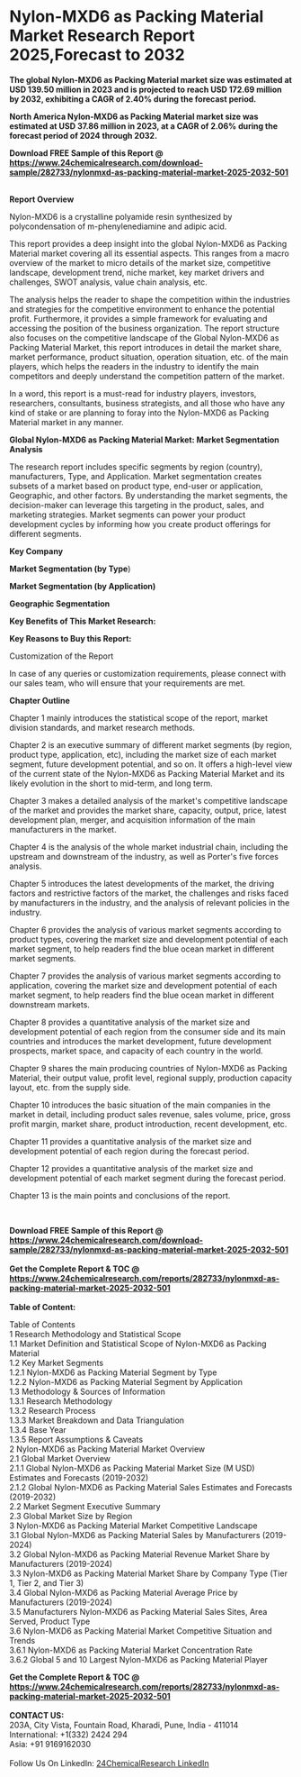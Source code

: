 <h1>Nylon-MXD6 as Packing Material Market Research Report 2025,Forecast to 2032</h1><p><strong>The global Nylon-MXD6 as Packing Material market size was estimated at USD 139.50 million in 2023 and is projected to reach USD 172.69 million by 2032, exhibiting a CAGR of 2.40% during the forecast period.</strong></p><p>
</p><p><strong>North America Nylon-MXD6 as Packing Material market size was estimated at USD 37.86 million in 2023, at a CAGR of 2.06% during the forecast period of 2024 through 2032.</strong></p><div><b>Download FREE Sample of this Report @ 
            <a href="https://www.24chemicalresearch.com/download-sample/282733/nylonmxd-as-packing-material-market-2025-2032-501">
            https://www.24chemicalresearch.com/download-sample/282733/nylonmxd-as-packing-material-market-2025-2032-501</a></b></div><br><p>
</p><p><strong>Report Overview</strong></p><p>
</p><p>Nylon-MXD6 is a crystalline polyamide resin synthesized by polycondensation of m-phenylenediamine and adipic acid.</p><p>
</p><p>This report provides a deep insight into the global Nylon-MXD6 as Packing Material market covering all its essential aspects. This ranges from a macro overview of the market to micro details of the market size, competitive landscape, development trend, niche market, key market drivers and challenges, SWOT analysis, value chain analysis, etc.</p><p>
</p><p>The analysis helps the reader to shape the competition within the industries and strategies for the competitive environment to enhance the potential profit. Furthermore, it provides a simple framework for evaluating and accessing the position of the business organization. The report structure also focuses on the competitive landscape of the Global Nylon-MXD6 as Packing Material Market, this report introduces in detail the market share, market performance, product situation, operation situation, etc. of the main players, which helps the readers in the industry to identify the main competitors and deeply understand the competition pattern of the market.</p><p>
In a word, this report is a must-read for industry players, investors, researchers, consultants, business strategists, and all those who have any kind of stake or are planning to foray into the Nylon-MXD6 as Packing Material market in any manner.</p><p>
</p><p><strong>Global Nylon-MXD6 as Packing Material Market: Market Segmentation Analysis</strong></p><p>
</p><p>The research report includes specific segments by region (country), manufacturers, Type, and Application. Market segmentation creates subsets of a market based on product type, end-user or application, Geographic, and other factors. By understanding the market segments, the decision-maker can leverage this targeting in the product, sales, and marketing strategies. Market segments can power your product development cycles by informing how you create product offerings for different segments.</p><p>
</p><p><strong>Key Company</strong></p><p>
</p><p>
</p><p><strong>Market Segmentation (by Type</strong>)</p><p>
</p><p>
</p><p><strong>Market Segmentation (by Application)</strong></p><p>
</p><p>
</p><p><strong>Geographic Segmentation</strong></p><p>
</p><p>
</p><p><strong>Key Benefits of This Market Research:</strong></p><p>
</p><p>
</p><p><strong>Key Reasons to Buy this Report:</strong></p><p>
</p><p>
</p><p>Customization of the Report</p><p>
In case of any queries or customization requirements, please connect with our sales team, who will ensure that your requirements are met.</p><p>
</p><p><strong>Chapter Outline</strong></p><p>
</p><p>Chapter 1 mainly introduces the statistical scope of the report, market division standards, and market research methods.</p><p>
Chapter 2 is an executive summary of different market segments (by region, product type, application, etc), including the market size of each market segment, future development potential, and so on. It offers a high-level view of the current state of the Nylon-MXD6 as Packing Material Market and its likely evolution in the short to mid-term, and long term.</p><p>
Chapter 3 makes a detailed analysis of the market's competitive landscape of the market and provides the market share, capacity, output, price, latest development plan, merger, and acquisition information of the main manufacturers in the market.</p><p>
Chapter 4 is the analysis of the whole market industrial chain, including the upstream and downstream of the industry, as well as Porter's five forces analysis.</p><p>
Chapter 5 introduces the latest developments of the market, the driving factors and restrictive factors of the market, the challenges and risks faced by manufacturers in the industry, and the analysis of relevant policies in the industry.</p><p>
Chapter 6 provides the analysis of various market segments according to product types, covering the market size and development potential of each market segment, to help readers find the blue ocean market in different market segments.</p><p>
Chapter 7 provides the analysis of various market segments according to application, covering the market size and development potential of each market segment, to help readers find the blue ocean market in different downstream markets.</p><p>
Chapter 8 provides a quantitative analysis of the market size and development potential of each region from the consumer side and its main countries and introduces the market development, future development prospects, market space, and capacity of each country in the world.</p><p>
Chapter 9 shares the main producing countries of Nylon-MXD6 as Packing Material, their output value, profit level, regional supply, production capacity layout, etc. from the supply side.</p><p>
Chapter 10 introduces the basic situation of the main companies in the market in detail, including product sales revenue, sales volume, price, gross profit margin, market share, product introduction, recent development, etc.</p><p>
Chapter 11 provides a quantitative analysis of the market size and development potential of each region during the forecast period.</p><p>
Chapter 12 provides a quantitative analysis of the market size and development potential of each market segment during the forecast period.</p><p>
Chapter 13 is the main points and conclusions of the report.</p><p>
 </p><div><b>Download FREE Sample of this Report @ 
            <a href="https://www.24chemicalresearch.com/download-sample/282733/nylonmxd-as-packing-material-market-2025-2032-501">
            https://www.24chemicalresearch.com/download-sample/282733/nylonmxd-as-packing-material-market-2025-2032-501</a></b></div><br><div><b>Get the Complete Report & TOC @ 
            <a href="https://www.24chemicalresearch.com/reports/282733/nylonmxd-as-packing-material-market-2025-2032-501">
            https://www.24chemicalresearch.com/reports/282733/nylonmxd-as-packing-material-market-2025-2032-501</a></b></div><br>
            <b>Table of Content:</b><p>Table of Contents<br />
1 Research Methodology and Statistical Scope<br />
1.1 Market Definition and Statistical Scope of Nylon-MXD6 as Packing Material<br />
1.2 Key Market Segments<br />
1.2.1 Nylon-MXD6 as Packing Material Segment by Type<br />
1.2.2 Nylon-MXD6 as Packing Material Segment by Application<br />
1.3 Methodology & Sources of Information<br />
1.3.1 Research Methodology<br />
1.3.2 Research Process<br />
1.3.3 Market Breakdown and Data Triangulation<br />
1.3.4 Base Year<br />
1.3.5 Report Assumptions & Caveats<br />
2 Nylon-MXD6 as Packing Material Market Overview<br />
2.1 Global Market Overview<br />
2.1.1 Global Nylon-MXD6 as Packing Material Market Size (M USD) Estimates and Forecasts (2019-2032)<br />
2.1.2 Global Nylon-MXD6 as Packing Material Sales Estimates and Forecasts (2019-2032)<br />
2.2 Market Segment Executive Summary<br />
2.3 Global Market Size by Region<br />
3 Nylon-MXD6 as Packing Material Market Competitive Landscape<br />
3.1 Global Nylon-MXD6 as Packing Material Sales by Manufacturers (2019-2024)<br />
3.2 Global Nylon-MXD6 as Packing Material Revenue Market Share by Manufacturers (2019-2024)<br />
3.3 Nylon-MXD6 as Packing Material Market Share by Company Type (Tier 1, Tier 2, and Tier 3)<br />
3.4 Global Nylon-MXD6 as Packing Material Average Price by Manufacturers (2019-2024)<br />
3.5 Manufacturers Nylon-MXD6 as Packing Material Sales Sites, Area Served, Product Type<br />
3.6 Nylon-MXD6 as Packing Material Market Competitive Situation and Trends<br />
3.6.1 Nylon-MXD6 as Packing Material Market Concentration Rate<br />
3.6.2 Global 5 and 10 Largest Nylon-MXD6 as Packing Material Player</p><div><b>Get the Complete Report & TOC @ 
            <a href="https://www.24chemicalresearch.com/reports/282733/nylonmxd-as-packing-material-market-2025-2032-501">
            https://www.24chemicalresearch.com/reports/282733/nylonmxd-as-packing-material-market-2025-2032-501</a></b></div><br><b>CONTACT US:</b><br>
            203A, City Vista, Fountain Road, Kharadi, Pune, India - 411014<br>
            International: +1(332) 2424 294<br>
            Asia: +91 9169162030 <br><br>
            Follow Us On LinkedIn: <a href="https://www.linkedin.com/company/24chemicalresearch/">24ChemicalResearch LinkedIn</a>